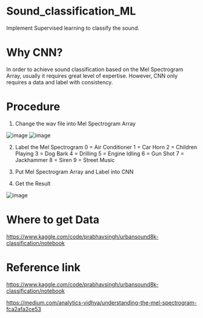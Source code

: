 # Sound_classification_ML
  Implement Supervised learning to classify the sound.

# Why CNN?
   In order to achieve sound classification based on the Mel Spectrogram Array, usually it requires great level of expertise. However, CNN only requires a data and label with consistency. 
  
# Procedure

1. Change the wav file into Mel Spectrogram Array

  ![image](https://user-images.githubusercontent.com/111392592/185056127-f5ceb378-625d-4ff7-8e8b-237dd27b7a32.png)
  ![image](https://user-images.githubusercontent.com/111392592/185056295-7f35d39c-8112-4a82-a336-a3a62bd21268.png)
  
2. Label the Mel Spectrogram
  0 = Air Conditioner
  1 = Car Horn
  2 = Children Playing
  3 = Dog Bark
  4 = Drilling
  5 = Engine Idling
  6 = Gun Shot
  7 = Jackhammer
  8 = Siren
  9 = Street Music

3. Put Mel Spectrogram Array and Label into CNN

4. Get the Result

  ![image](https://user-images.githubusercontent.com/111392592/188499914-ab080cf8-ce62-4b25-988d-f47161b2d701.png)

  
  



# Where to get Data
  
  https://www.kaggle.com/code/prabhavsingh/urbansound8k-classification/notebook
  
# Reference link

  https://www.kaggle.com/code/prabhavsingh/urbansound8k-classification/notebook
  
  https://medium.com/analytics-vidhya/understanding-the-mel-spectrogram-fca2afa2ce53
  
  
